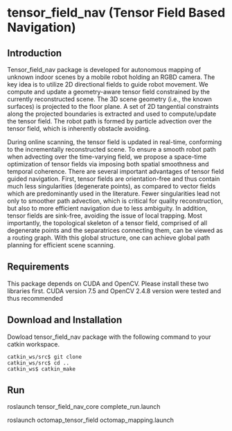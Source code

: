# tensor_field_nav (Tensor Field Based Navigation)

## Introduction

Tensor_field_nav package is developed for autonomous mapping of unknown indoor scenes by a mobile robot holding an RGBD camera. The key idea is to utilize 2D directional fields to guide robot movement. We compute and update a geometry-aware tensor field constrained by the currently reconstructed scene. The 3D scene geometry (i.e., the known surfaces) is projected to the floor plane. A set of 2D tangential constraints along the projected boundaries is extracted and used to compute/update the tensor field. The robot path is formed by particle advection over the tensor field, which is inherently obstacle avoiding.

During online scanning, the tensor field is updated in real-time, conforming to the incrementally reconstructed scene. To ensure a smooth robot path when advecting over the time-varying field, we propose a space-time optimization of tensor fields via imposing both spatial smoothness and temporal coherence. There are several important advantages of tensor field guided navigation. First, tensor fields are orientation-free and thus contain much less singularities (degenerate points), as compared to vector fields which are predominantly used in the literature. Fewer singularities lead not only to smoother path advection, which is critical for quality reconstruction, but also to more efficient navigation due to less ambiguity. In addition, tensor fields are sink-free, avoiding the issue of local trapping. Most importantly, the topological skeleton of a tensor field, comprised of all degenerate points and the separatrices connecting them, can be viewed as a routing graph. With this global structure, one can achieve global path planning for efficient scene scanning.



## Requirements

This package depends on CUDA and OpenCV. Please install these two libraries first. CUDA version 7.5 and OpenCV 2.4.8 version were tested and thus recommended


## Download and Installation

Dowload tensor_field_nav package with the following command to your catkin workspace.
```
catkin_ws/src$ git clone 
catkin_ws/src$ cd ..
catkin_ws$ catkin_make
```
## Run
roslaunch tensor_field_nav_core complete_run.launch

roslaunch octomap_tensor_field octomap_mapping.launch





